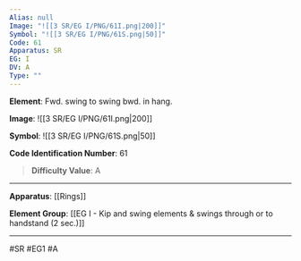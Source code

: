 ```yaml
---
Alias: null
Image: "![[3 SR/EG I/PNG/61I.png|200]]"
Symbol: "![[3 SR/EG I/PNG/61S.png|50]]"
Code: 61
Apparatus: SR
EG: I
DV: A
Type: ""
---
```

**Element**: Fwd. swing to swing bwd. in hang.

**Image**:
![[3 SR/EG I/PNG/61I.png|200]]

**Symbol**:
![[3 SR/EG I/PNG/61S.png|50]]

**Code Identification Number**: 61

>**Difficulty Value**: A

___
**Apparatus**: [[Rings]]

**Element Group**: [[EG I - Kip and swing elements & swings through or to handstand (2 sec.)]]
___
#SR #EG1 #A
